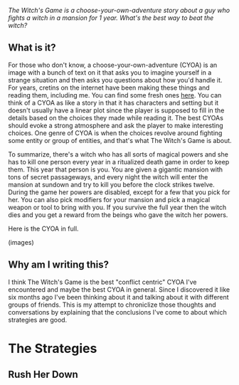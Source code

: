 *The Witch's Game is a choose-your-own-adventure story about a guy who fights a witch in a mansion for 1 year. What's the best way to beat the witch?*

## What is it?

For those who don't know, a choose-your-own-adventure (CYOA) is an image with a bunch of text on it that asks you to imagine yourself in a strange situation and then asks you questions about how you'd handle it. For years, cretins on the internet have been making these things and reading them, including me. You can find some fresh ones [here](https://www.reddit.com/r/makeyourchoice/). You can think of a CYOA as like a story in that it has characters and setting but it doesn't usually have a linear plot since the player is supposed to fill in the details based on the choices they made while reading it. The best CYOAs should evoke a strong atmosphere and ask the player to make interesting choices. One genre of CYOA is when the choices revolve around fighting some entity or group of entities, and that's what The Witch's Game is about.

To summarize, there's a witch who has all sorts of magical powers and she has to kill one person every year in a ritualized death game in order to keep them. This year that person is you. You are given a gigantic mansion with tons of secret passageways, and every night the witch will enter the mansion at sundown and try to kill you before the clock strikes twelve. During the game her powers are disabled, except for a few that you pick for her. You can also pick modifiers for your mansion and pick a magical weapon or tool to bring with you. If you survive the full year then the witch dies and you get a reward from the beings who gave the witch her powers.

Here is the CYOA in full.

(images)

## Why am I writing this?

I think The Witch's Game is the best "conflict centric" CYOA I've encountered and maybe the best CYOA in general. Since I discovered it like six months ago I've been thinking about it and talking about it with different groups of friends. This is my attempt to chroniclize those thoughts and conversations by explaining that the conclusions I've come to about which strategies are good.

# The Strategies

## Rush Her Down

